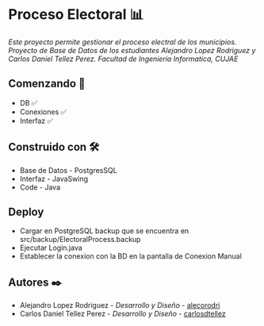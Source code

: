 
# Proceso Electoral 📊

_Este proyecto permite gestionar el proceso electral de los municipios._
_Proyecto de Base de Datos de los estudiantes Alejandro Lopez Rodriguez y Carlos Daniel Tellez Perez._
_Facultad de Ingenieria Informatica, CUJAE_


## Comenzando 🚀
 * DB ✅
 * Conexiones ✅
 * Interfaz ✅


## Construido con 🛠️
* Base de Datos - PostgresSQL
* Interfaz - JavaSwing
* Code - Java


## Deploy
 * Cargar en PostgreSQL backup que se encuentra en src/backup/ElectoralProcess.backup
 * Ejecutar Login.java
 * Establecer la conexion con la BD en la pantalla de Conexion Manual


## Autores ✒️
* Alejandro Lopez Rodriguez - *Desarrollo y Diseño* - [alecorodri](https://github.com/alecorodri)
* Carlos Daniel Tellez Perez - *Desarrollo y Diseño* - [carlosdtellez](https://github.com/carlosdtellez)


